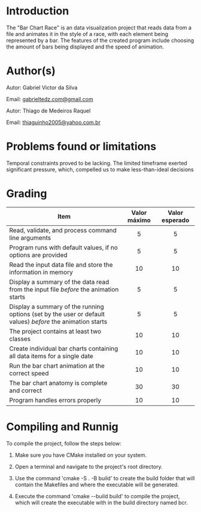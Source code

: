 # Introduction

<!-- TODO -->
The "Bar Chart Race" is an data visualization project that reads data from a file and animates it in the style of a race, with each element being represented by a bar.
The features of the created program include choosing the amount of bars being displayed and the speed of animation. 

# Author(s)

<!-- TODO -->
Autor: Gabriel Victor da Silva

Email: gabrieltedz.com@gmail.com

Autor: Thiago de Medeiros Raquel

Email: thiaguinho2005@yahoo.com.br

# Problems found or limitations

<!-- TODO -->
Temporal constraints proved to be lacking. The limited timeframe exerted significant pressure, which, compelled us to make less-than-ideal decisions

# Grading

<!-- TODO -->


Item     | Valor máximo   | Valor esperado
-------- | :-----: | :-----:
Read, validate, and process command line arguments | 5 | 5
Program runs with default values, if no options are provided | 5 | 5
Read the input data file and store the information in memory    | 10 | 10
Display a summary of the data read from the input file _before_ the animation starts | 5 | 5
Display a summary of the running options (set by the user or default values) _before_ the animation starts | 5 | 5
The project contains at least two classes | 10 | 10
Create individual bar charts containing all data items for a single date | 10 | 10
Run the bar chart animation at the correct speed | 10  | 10
The bar chart anatomy is complete and correct | 30 | 30
Program handles errors properly | 10 | 10

# Compiling and Runnig

<!-- TODO -->
To compile the project, follow the steps below:

1. Make sure you have CMake installed on your system.

2. Open a terminal and navigate to the project's root directory.

3. Use the command 'cmake -S . -B build' to create the build folder that will contain the Makefiles and where the executable will be generated.

4. Execute the command 'cmake --build build' to compile the project, which will create the executable with in the build directory named bcr.

